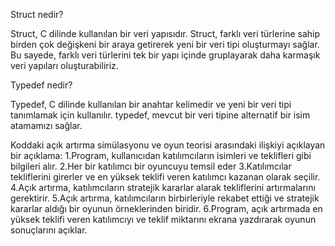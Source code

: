 Struct nedir?

Struct, C dilinde kullanılan bir veri yapısıdır. Struct, farklı veri türlerine sahip birden çok değişkeni bir araya getirerek yeni bir veri tipi oluşturmayı sağlar.
Bu sayede, farklı veri türlerini tek bir yapı içinde gruplayarak daha karmaşık veri yapıları oluşturabiliriz.

Typedef nedir?

Typedef, C dilinde kullanılan bir anahtar kelimedir ve yeni bir veri tipi tanımlamak için kullanılır. typedef, mevcut bir veri tipine alternatif bir isim atamamızı sağlar.

Koddaki açık artırma simülasyonu ve oyun teorisi arasındaki ilişkiyi açıklayan bir açıklama:
1.Program, kullanıcıdan katılımcıların isimleri ve teklifleri gibi bilgileri alır.
2.Her bir katılımcı bir oyuncuyu temsil eder
3.Katılımcılar tekliflerini girerler ve en yüksek teklifi veren katılımcı kazanan olarak seçilir.
4.Açık artırma, katılımcıların stratejik kararlar alarak tekliflerini artırmalarını gerektirir.
5.Açık artırma, katılımcıların birbirleriyle rekabet ettiği ve stratejik kararlar aldığı bir oyunun örneklerinden biridir.
6.Program, açık artırmada en yüksek teklifi veren katılımcıyı ve teklif miktarını ekrana yazdırarak oyunun sonuçlarını açıklar.

